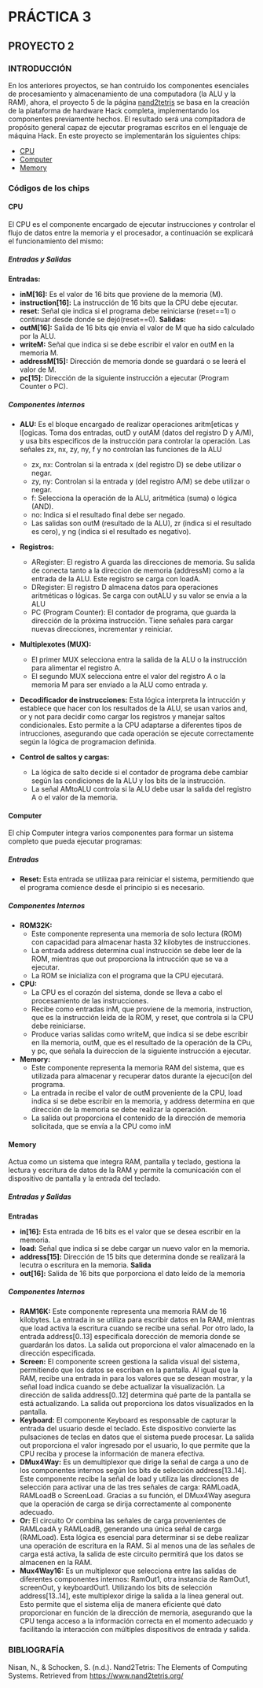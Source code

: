 # PRÁCTICA 3

## PROYECTO 2
### INTRODUCCIÓN
En los anteriores proyectos, se han contruido los componentes esenciales de procesamiento y almacenamiento de una computadora (la ALU y la RAM), ahora, el proyecto 5 de la página [nand2tetris](https://www.nand2tetris.org/project05) se basa en la creación de la plataforma de hardware Hack completa, implementando los componentes previamente hechos. El resultado será una compitadora de propósito general capaz de ejecutar programas escritos en el lenguaje de máquina Hack. 
En este proyecto se implementarán los siguientes chips:
- [CPU](#cpu)
- [Computer](#computer)
- [Memory](#memory)

### Códigos de los chips

#### CPU
El CPU es el componente encargado de ejecutar instrucciones y controlar el flujo de datos entre la memoria y el procesador, a continuación se explicará el funcionamiento del mismo:

##### Entradas y Salidas 
__Entradas:__ 
- __inM[16]:__ Es el valor de 16 bits que proviene de la memoria (M). 
- __instruction[16]:__ La instrucción de 16 bits que la CPU debe ejecutar.
- __reset:__ Señal qie indica si el programa debe reiniciarse (reset==1) o continuar desde donde se dejó(reset==0). 
__Salidas:__
- __outM[16]:__ Salida de 16 bits qie envía el valor de M que ha sido calculado por la ALU. 
- __writeM:__ Señal que indica si se debe escribir el valor en outM en la memoria M. 
- __addressM[15]:__ Dirección de memoria donde se guardará o se leerá el valor de M.
- __pc[15]:__ Dirección de la siguiente instrucción a ejecutar (Program Counter o PC).
##### Componentes internos
- __ALU:__ Es el bloque encargado de realizar operaciones aritm[eticas y l[ogicas. Toma dos entradas, outD y outAM (datos del registro D y A/M), y usa bits especificos de la instrucción para controlar la operación. Las señales zx, nx, zy, ny, f y no controlan las funciones de la ALU
  - zx, nx: Controlan si la entrada x (del registro D) se debe utilizar o negar.
  - zy, ny: Controlan si la entrada y (del registro A/M) se debe utilizar o negar.
  - f: Selecciona la operación de la ALU, aritmética (suma) o lógica (AND).
  - no: Indica si el resultado final debe ser negado.
  - Las salidas son outM (resultado de la ALU), zr (indica si el resultado es cero), y ng (indica si el resultado es negativo).
    
- __Registros:__ 
  - ARegister: El registro A guarda las direcciones de memoria. Su salida de conecta tanto a la direccion de memoria (addressM) como a la entrada de la ALU. Este registro se carga con loadA.
  - DRegister: El registro D almacena datos para operaciones aritméticas o lógicas. Se carga con outALU y su valor se envia a la ALU
  - PC (Program Counter): El contador de programa, que guarda la dirección de la próxima instrucción. Tiene señales para cargar nuevas direcciones, incrementar y reiniciar.  
- __Multiplexotes (MUX):__
  - El primer MUX selecciona entra la salida de la ALU o la instrucción para alimentar el registro A.
  - El segundo MUX selecciona entre el valor del registro A o la memoria M para ser enviado a la ALU como entrada y.
- __Decodificador de instrucciones:__ Esta lógica interpreta la intrucción y establece que hacer con los resultados de la ALU, se usan varios and, or y not para decidir como cargar los registros y manejar saltos condicionales. Esto permite a la CPU adaptarse a diferentes tipos de intrucciones, asegurando que cada operación se ejecute correctamente según la lógica de programacion definida.
- __Control de saltos y cargas:__
  - La lógica de salto decide si el contador de programa debe cambiar según las condiciones de la ALU y los bits de la instrucción.
  - La señal AMtoALU controla si la ALU debe usar la salida del registro A o el valor de la memoria.  
    
#### Computer
El chip Computer integra varios componentes para formar un sistema completo que pueda ejecutar programas:
##### Entradas
- __Reset:__ Esta entrada se utilizaa para reiniciar el sistema, permitiendo que el programa comience desde el principio si es necesario.
##### Componentes Internos
- __ROM32K:__
  - Este componente representa una memoria de solo lectura (ROM) con capacidad para almacenar hasta 32 kilobytes de instrucciones.
  - La entrada address determina cual instrucción se debe leer de la ROM, mientras que out proporciona la intrucción que se va a ejecutar.
  - La ROM se inicializa con el programa que la CPU ejecutará.
- __CPU:__
  - La CPU es el corazón del sistema, donde se lleva a cabo el procesamiento de las instrucciones.
  - Recibe como entradas inM, que proviene de la memoria, instruction, que es la instrucción leída de la ROM, y reset, que controla si la CPU debe reiniciarse.
  - Produce varias salidas como writeM, que indica si se debe escribir en lla memoria, outM, que es el resultado de la operación de la CPu, y pc, que señala la duireccion de la siguiente instrucción a ejecutar.
- __Memory:__
  - Este componente representa la memoria RAM del sistema, que es utilizada para almacenar y recuperar datos durante la ejecuci[on del programa.
  - La entrada in recibe el valor de outM proveniente de la CPU, load indica si se debe escribir en la memoria, y address determina en que dirección de la memoria se debe realizar la operación.
  - La salida out proporciona el contenido de la dirección de memoria solicitada, que se envía a la CPU como inM

#### Memory
Actua como un sistema que integra RAM, pantalla y teclado, gestiona la lectura y escritura de datos de la RAM y permite la comunicación con el dispositivo de pantalla y la entrada del teclado.  
##### Entradas y Salidas
__Entradas__
- __in[16]:__ Esta entrada de 16 bits es el valor que se desea escribir en la memoria.
- __load:__ Señal que indica si se debe cargar un nuevo valor en la memoria.
- __address[15]:__ Dirección de 15 bits que determina donde se realizará la lecutra o escritura en la memoria.
__Salida__
- __out[16]:__ Salida de 16 bits que porporciona el dato leído de la memoria
##### Componentes Internos
- __RAM16K:__ Este componente representa una memoria RAM de 16 kilobytes. La entrada in se utiliza para escribir datos en la RAM, mientras que load activa la escritura cuando se recibe una señal. Por otro lado, la entrada address[0..13] especificala dorección de memoria donde se guardarán los datos. La salida out proporciona el valor almacenado en la dirección especificada.
- __Screen:__ El componente screen gestiona la salida visual del sistema, permitiendo que los datos se escriban en la pantalla. Al igual que la RAM, recibe una entrada in para los valores que se desean mostrar, y la señal load indica cuando se debe actualizar la visualización. La dirección de salida address[0..12] determina qué parte de la pantalla se está actualizando. La salida out proporciona los datos visualizados en la pantalla.
- __Keyboard:__ El componente Keyboard es responsable de capturar la entrada del usuario desde el teclado. Este dispositivo convierte las pulsaciones de teclas en datos que el sistema puede procesar. La salida out proporciona el valor ingresado por el usuario, lo que permite que la CPU reciba y procese la información de manera efectiva.
- __DMux4Way:__ Es un demultiplexor que dirige la señal de carga a uno de los componentes internos según los bits de selección address[13..14]. Este componente recibe la señal de load y utiliza las direcciones de selección para activar una de las tres señales de carga: RAMLoadA, RAMLoadB o ScreenLoad. Gracias a su función, el DMux4Way asegura que la operación de carga se dirija correctamente al componente adecuado.
- __Or:__ El circuito Or combina las señales de carga provenientes de RAMLoadA y RAMLoadB, generando una única señal de carga (RAMLoad). Esta lógica es esencial para determinar si se debe realizar una operación de escritura en la RAM. Si al menos una de las señales de carga está activa, la salida de este circuito permitirá que los datos se almacenen en la RAM.
- __Mux4Way16:__ Es un multiplexor que selecciona entre las salidas de diferentes componentes internos: RamOut1, otra instancia de RamOut1, screenOut, y keyboardOut1. Utilizando los bits de selección address[13..14], este multiplexor dirige la salida a la línea general out. Esto permite que el sistema elija de manera eficiente qué dato proporcionar en función de la dirección de memoria, asegurando que la CPU tenga acceso a la información correcta en el momento adecuado y facilitando la interacción con múltiples dispositivos de entrada y salida.

### BIBLIOGRAFÍA  
Nisan, N., & Schocken, S. (n.d.). Nand2Tetris: The Elements of Computing Systems. Retrieved from https://www.nand2tetris.org/ 
